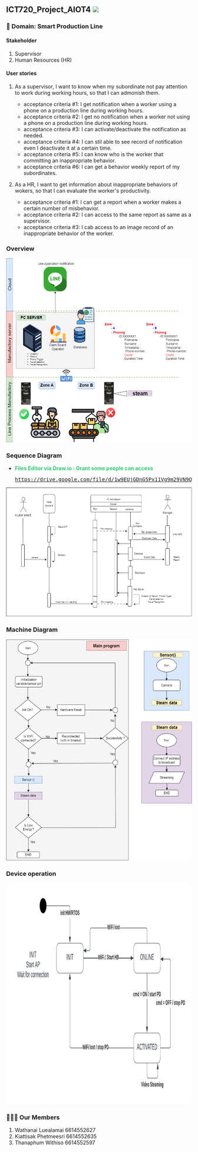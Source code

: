 ## ICT720_Project_AIOT4 <img src="https://raw.githubusercontent.com/MartinHeinz/MartinHeinz/master/wave.gif" width="30px">

### 🏢 Domain: Smart Production Line
#### Stakeholder
1. Supervisor
2. Human Resources (HR)

#### User stories
 1. As a supervisor, I want to know when my subordinate not pay attention to work during working hours, so that I can admonish them.<br>
     - acceptance criteria #1: I get notification when a worker using a phone on a production line during working hours.
     - acceptance criteria #2: I get no notification when a worker not using a phone on a production line during working hours.
     - acceptance criteria #3: I can activate/deactivate the notification as needed.
     - acceptance criteria #4: I can stil able to see record of notification even I deactivate it at a certain time.
     - acceptance criteria #5: I can know who is the worker that committing an inappropriate behavior.
     - acceptance criteria #6: I can get a behavior weekly report of my subordinates.   

 2. As a HR, I want to get information about inappropriate behaviors of wokers, so that I can evaluate the worker's productivity.<br>
     - acceptance criteria #1: I can get a report when a worker makes a certain number of misbehavior.  
     - acceptance criteria #2: I can access to the same report as same as a supervisor.
     - acceptance criteria #3: I cab access to an image record of an inappropriate behavior of the worker.

### Overview
<p align="center">
 <img  width=600px height=500px src="Images/README/overview02.png"><br></p>

### Sequence Diagram
<ul>
<li><b style="color:rgb(46, 204, 113)">Files Editor via Draw.io : Grant some people can access</b>
<pre><a href="url">https://drive.google.com/file/d/1w9EUjGDnG5Px11Vg9m29VN9QPpMQNrPN/view?usp=sharing</a> </li>
</ul>
<p align="center">
 <img  width=600px height=350px src="Images/README/sequence_diagram02.png"><br></p>

 ### Machine Diagram
 
<p align="center">
 <img  width=900px height=600px src="Images/README/machine_state02.png"><br></p>

### Device operation
<p align="center">
 <img  width=1200px height=600px src="Images/README/Device_operation.png"><br></p>

### 👩🏻‍💻 Our Members
1. Wathanai Luealamai 6614552627 <br>
2. Kiattisak Phetmeesri 6614552635 <br>
3. Thanaphum Withiso 6614552597 <br>
